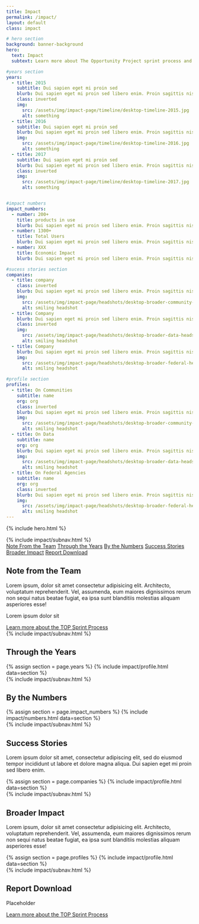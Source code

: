 ```yaml
---
title: Impact
permalink: /impact/
layout: default
class: impact

# hero section
background: banner-background
hero:
  text: Impact
  subtext: Learn more about The Opportunity Project sprint process and participant roles.

#years section
years:
  - title: 2015
    subtitle: Dui sapien eget mi proin sed
    blurb: Dui sapien eget mi proin sed libero enim. Proin sagittis nisl
    class: inverted
    img:
      src: /assets/img/impact-page/timeline/desktop-timeline-2015.jpg
      alt: something
  - title: 2016
    subtitle: Dui sapien eget mi proin sed
    blurb: Dui sapien eget mi proin sed libero enim. Proin sagittis nisl
    img:
      src: /assets/img/impact-page/timeline/desktop-timeline-2016.jpg
      alt: something
  - title: 2017
    subtitle: Dui sapien eget mi proin sed
    blurb: Dui sapien eget mi proin sed libero enim. Proin sagittis nisl
    class: inverted
    img:
      src: /assets/img/impact-page/timeline/desktop-timeline-2017.jpg
      alt: something


#impact numbers
impact_numbers:
  - number: 200+
    title: products in use
    blurb: Dui sapien eget mi proin sed libero enim. Proin sagittis nisl rhoncus.
  - number: 1300+
    title: Total Users
    blurb: Dui sapien eget mi proin sed libero enim. Proin sagittis nisl rhoncus.
  - number: XXX
    title: Economic Impact
    blurb: Dui sapien eget mi proin sed libero enim. Proin sagittis nisl rhoncus.

#sucess stories section
companies:
  - title: company
    class: inverted
    blurb: Dui sapien eget mi proin sed libero enim. Proin sagittis nisl
    img:
      src: /assets/img/impact-page/headshots/desktop-broader-community-headshot.jpg
      alt: smiling headshot
  - title: Company
    blurb: Dui sapien eget mi proin sed libero enim. Proin sagittis nisl
    class: inverted
    img:
      src: /assets/img/impact-page/headshots/desktop-broader-data-headshot.jpg
      alt: smiling headshot
  - title: Company
    blurb: Dui sapien eget mi proin sed libero enim. Proin sagittis nisl
    img:
      src: /assets/img/impact-page/headshots/desktop-broader-federal-headshot.jpg
      alt: smiling headshot

#profile section
profiles:
  - title: On Communities
    subtitle: name
    org: org
    class: inverted
    blurb: Dui sapien eget mi proin sed libero enim. Proin sagittis nisl
    img:
      src: /assets/img/impact-page/headshots/desktop-broader-community-headshot.jpg
      alt: smiling headshot
  - title: On Data
    subtitle: name
    org: org
    blurb: Dui sapien eget mi proin sed libero enim. Proin sagittis nisl
    img:
      src: /assets/img/impact-page/headshots/desktop-broader-data-headshot.jpg
      alt: smiling headshot
  - title: On Federal Agencies
    subtitle: name
    org: org
    class: inverted
    blurb: Dui sapien eget mi proin sed libero enim. Proin sagittis nisl
    img:
      src: /assets/img/impact-page/headshots/desktop-broader-federal-headshot.jpg
      alt: smiling headshot
---
```

{% include hero.html %}
<section id="team-intro" class="team-intro grid-background">
  <div class="content-container grid-container">
  {% include impact/subnav.html %}
  <nav id="subnav" class="tablet:display-none">
    <div class="nav-content-container">
      <a href="{{site.baseurl}}/impact#team-intro">Note From the Team</a>
      <a href="{{site.baseurl}}/impact#years">Through the Years</a>
      <a href="{{site.baseurl}}/impact#impact-numbers">By the Numbers</a>
      <a href="{{site.baseurl}}/impact#sucess">Success Stories</a>
      <a href="{{site.baseurl}}/impact#broader-impact">Broader Impact</a>
      <a href="{{site.baseurl}}/impact#report-download">Report Download</a>
    </div>
  </nav>
  <h2>Note from the Team</h2>
  <div class="shadow-box">
    <p>Lorem ipsum, dolor sit amet consectetur adipisicing elit. Architecto, voluptatum reprehenderit. Vel, assumenda, eum maiores dignissimos rerum non sequi natus beatae fugiat, ea ipsa sunt blanditiis molestias aliquam asperiores esse!</p>
    <p>Lorem ipsum dolor sit</p>
  </div>
  <div class="display-flex flex-justify-center margin-top-4">
    <a href="https://opportunity.census.gov/our-process/" target="_blank"
      class="usa-button text-ink margin-top-2 tablet:padding-y-2 padding-x-205 usa-button--outline  .outline-1px.outline-black  tablet:margin-top-4 site-button bg-white text-underline">
      Learn more about the TOP Sprint Process
    </a>
  </div>
  </div>
</section>

<section id="years" class="years">
  <div class="year-counter-container content-container grid-container">
    {% include impact/subnav.html %}
    <div class="">
      <h2>Through the Years</h2>
    </div>
  </div>
  <div class="year-timeline-container content-container grid-container">
    {% assign section = page.years %}
    {% include impact/profile.html data=section %}
  </div>
</section>

<section id="impact-numbers" class="grid-background impact-numbers">
  <div class="content-container grid-container">
    {% include impact/subnav.html %}
    <h2>By the Numbers</h2>
    {% assign section = page.impact_numbers %}
    {% include impact/numbers.html data=section %}
  </div>
</section>

<section id="success" class="success">
  <div class="content-container grid-container">
  {% include impact/subnav.html %}
    <h2>Success Stories</h2>
    <div>
      <p>Lorem ipsum dolor sit amet, consectetur adipiscing elit, sed do eiusmod tempor incididunt ut labore et dolore magna aliqua. Dui sapien eget mi proin sed libero enim.</p>
    </div>
  <div class="profiles-container">
    {% assign section = page.companies %}
    {% include impact/profile.html data=section %}
  </div>
  </div>
</section>

<section id="broader-impact" class="broader-impact grid-background">
  <div class="content-container grid-container">
  {% include impact/subnav.html %}
  <div>
    <h2>Broader Impact</h2>
  </div>
  <div class="shadow-box">
    <p>Lorem ipsum, dolor sit amet consectetur adipisicing elit. Architecto, voluptatum reprehenderit. Vel, assumenda, eum maiores dignissimos rerum non sequi natus beatae fugiat, ea ipsa sunt blanditiis molestias aliquam asperiores esse!</p>
  </div>
  <div class="profiles-container">
    {% assign section = page.profiles %}
    {% include impact/profile.html data=section %}
  </div>
  </div>
</section>

<section id="report-download" class="report-download">
  <div class="content-container grid-container">
  {% include impact/subnav.html %}
  <h2>Report Download</h2>
  <div>
  <p>Placeholder</p>
    <div class="display-flex flex-justify-center margin-top-4">
    <a href="https://opportunity.census.gov/our-process/" target="_blank"
      class="usa-button text-ink margin-top-2 tablet:padding-y-2 padding-x-205 usa-button--outline  .outline-1px.outline-black  tablet:margin-top-4 site-button bg-white text-underline">
      Learn more about the TOP Sprint Process
    </a>
  </div>
  </div>
  </div>
</section>